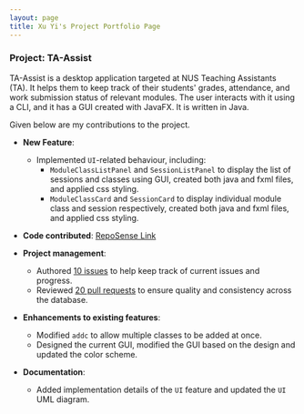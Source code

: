 ```yaml
---
layout: page
title: Xu Yi's Project Portfolio Page
---
```


### Project: TA-Assist

TA-Assist is a desktop application targeted at NUS Teaching Assistants (TA). It helps them to keep track of their students' grades, attendance, and work submission status of relevant modules.
The user interacts with it using a CLI, and it has a GUI created with JavaFX. It is written in Java.

Given below are my contributions to the project.

* **New Feature**: 
  * Implemented `UI`-related behaviour, including:
    * `ModuleClassListPanel` and `SessionListPanel` to display the list of sessions and classes using GUI, created both java and fxml files, and applied css styling.
    * `ModuleClassCard` and `SessionCard` to display individual module class and session respectively, created both java and fxml files, and applied css styling.

* **Code contributed**: [RepoSense Link](https://nus-cs2103-ay2223s1.github.io/tp-dashboard/?search=optionalemon&breakdown=true)

* **Project management**:
  * Authored [10 issues](https://github.com/AY2223S1-CS2103T-T12-1/tp/issues?q=is%3Aissue+author%3Aoptionalemon+) to help keep track of current issues and progress.
  * Reviewed [20 pull requests](https://github.com/AY2223S1-CS2103T-T12-1/tp/pulls?q=is%3Apr+reviewed-by%3Aoptionalemon) to ensure quality and consistency across the database.

* **Enhancements to existing features**: 
  * Modified `addc` to allow multiple classes to be added at once.
  * Designed the current GUI, modified the GUI based on the design and updated the color scheme.

* **Documentation**:
    * Added implementation details of the `UI` feature and updated the `UI` UML diagram.
